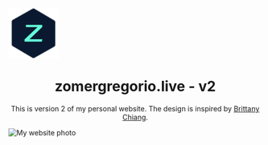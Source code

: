 <img align="center" src="https://raw.githubusercontent.com/zomeru/zomergregorio/main/img/logo.png" alt="Logo" width="100px" height="100px"/>
<h1 align="center">zomergregorio.live - v2</h1>
<p align="center">This is version 2 of my personal website. The design is inspired by <a href="https://github.com/bchiang7/v4" target="_blank">Brittany Chiang</a>.</p>
<img src="https://i.imgur.com/radNSTM.png" alt="My website photo" />
